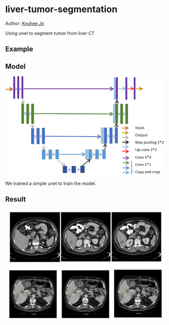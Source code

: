 # liver-tumor-segmentation
Author: [Kyuhee Jo](kjo3@jhu.edu)

Using unet to segment tumor from liver CT

## Example 

## Model

![unet](info/unet.png)

We trained a simple unet to train the model.

## Result

![example](info/example1.png)
![example](info/example2.png)
